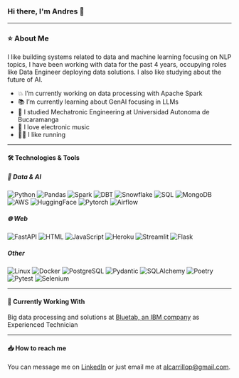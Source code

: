 ### Hi there, I'm Andres 👋
---
### ⭐️ About Me
I like building systems related to data and machine learning focusing on NLP topics, I have been working with data for the past 4 years, occupying roles like Data Engineer deploying data solutions. I also like studying about the future of AI.

- 💥 I’m currently working on data processing with Apache Spark
- 📚 I’m currently learning about GenAI focusing in LLMs
- 🤖 I studied Mechatronic Engineering at Universidad Autonoma de Bucaramanga
- 🎵 I love electronic music
- 🏃‍♂️ I like running
---
#### 🛠️ Technologies & Tools
##### 🧪 Data & AI
![Python](https://img.shields.io/badge/-Python-000?&logo=Python)
![Pandas](https://img.shields.io/badge/-Pandas-000?&logo=Pandas)
![Spark](https://img.shields.io/badge/-Apache-000?&logo=Apache)
![DBT](https://img.shields.io/badge/-DBT-000?&logo=DBT)
![Snowflake](https://img.shields.io/badge/-Snowflake-000?&logo=Snowflake)
![SQL](https://img.shields.io/badge/-SQL-000?&logo=sqlite)
![MongoDB](https://img.shields.io/badge/-MongoDB-000?&logo=mongodb)
![AWS](https://img.shields.io/badge/-AWS-000?&logo=Amazon)
![HuggingFace](https://img.shields.io/badge/-🤗_HuggingFace-000?)
![Pytorch](https://img.shields.io/badge/-Pytorch-000?&logo=Pytorch)
![Airflow](https://img.shields.io/badge/-Airflow-000?&logo=apacheairflow&logoColor=green)

##### 🌐 Web
![FastAPI](https://img.shields.io/badge/-FastAPI-000?&logo=FastAPI)
![HTML](https://img.shields.io/badge/-HTML-000?&logo=html5)
![JavaScript](https://img.shields.io/badge/-JavaScript-000?&logo=JavaScript)
![Heroku](https://img.shields.io/badge/-Heroku-000?&logo=Heroku)
![Streamlit](https://img.shields.io/badge/-Streamlit-000?&logo=Streamlit)
![Flask](https://img.shields.io/badge/-Flask-000?&logo=flask)

##### Other
![Linux](https://img.shields.io/badge/-Linux-000?&logo=Linux)
![Docker](https://img.shields.io/badge/-Docker-000?&logo=Docker)
![PostgreSQL](https://img.shields.io/badge/-PostgreSQL-000?&logo=PostgreSQL)
![Pydantic](https://img.shields.io/badge/-Pydantic-000?&logo=Pydantic)
![SQLAlchemy](https://img.shields.io/badge/-SQLAlchemy-000?&logo=SQLAlchemy)
![Poetry](https://img.shields.io/badge/-Poetry-000?&logo=Poetry)
![Pytest](https://img.shields.io/badge/-Pytest-000?&logo=Pytest)
![Selenium](https://img.shields.io/badge/-Selenium-000?&logo=Selenium)

---

#### 🧰 Currently Working With
Big data processing and solutions at [Bluetab, an IBM company](https://bluetab.net/es/) as Experienced Technician

---

#### 📥 How to reach me
You can message me on [LinkedIn](https://www.linkedin.com/in/andres-carrillo-442139104) or just email me at alcarrillop@gmail.com.
